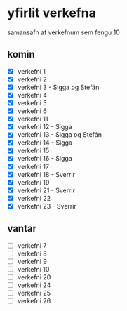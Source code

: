 # yfirlit verkefna

samansafn af verkefnum sem fengu 10

## komin

- [x] verkefni 1
- [x] verkefni 2
- [x] verkefni 3 - Sigga og Stefán
- [x] verkefni 4
- [x] verkefni 5
- [x] verkefni 6
- [x] verkefni 11
- [x] verkefni 12 - Sigga
- [x] verkefni 13 - Sigga og Stefán
- [x] verkefni 14 - Sigga
- [x] verkefni 15
- [x] verkefni 16 - Sigga
- [x] verkefni 17
- [x] verkefni 18 - Sverrir
- [x] verkefni 19
- [x] verkefni 21 - Sverrir
- [x] verkefni 22
- [x] verkefni 23 - Sverrir

## vantar

- [ ] verkefni 7
- [ ] verkefni 8
- [ ] verkefni 9
- [ ] verkefni 10
- [ ] verkefni 20
- [ ] verkefni 24
- [ ] verkefni 25
- [ ] verkefni 26
